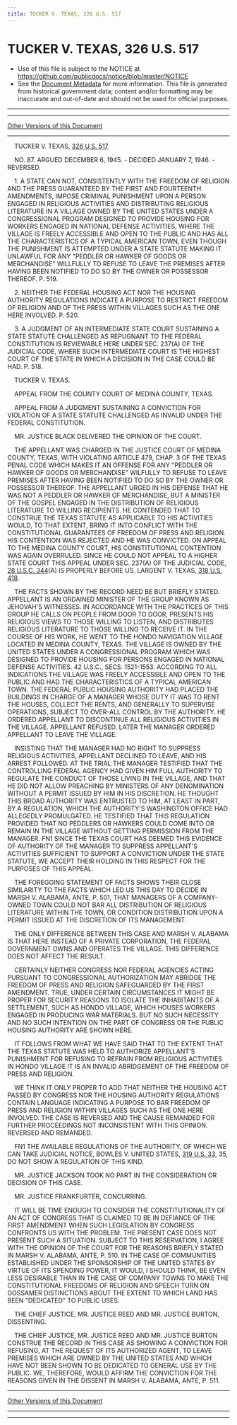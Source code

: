 ```yaml
---
title: TUCKER V. TEXAS, 326 U.S. 517
---
```


# TUCKER V. TEXAS, 326 U.S. 517

* Use of this file is subject to the NOTICE at https://github.com/publicdocs/notice/blob/master/NOTICE
* See the [Document Metadata](../../../index.md) for more information.
  This file is generated from historical government data; content and/or formatting may be inaccurate and out-of-date and should not be used for official purposes.

----------
----------

[Other Versions of this Document](https://publicdocs.github.io/go/links?ns=uslm-x&ref=%2Fus%2Fcourts%2Fscotus%2FusReporter%2F326%2F517)

----------

    TUCKER V. TEXAS, [326 U.S. 517][/us/courts/scotus/usReporter/326/517]

    NO. 87.  ARGUED DECEMBER 6, 1945.  - DECIDED JANUARY 7, 1946.  - REVERSED.

    1.  A STATE CAN NOT, CONSISTENTLY WITH THE FREEDOM OF RELIGION AND THE PRESS GUARANTEED BY THE FIRST AND FOURTEENTH AMENDMENTS, IMPOSE CRIMINAL PUNISHMENT UPON A PERSON ENGAGED IN RELIGIOUS ACTIVITIES AND DISTRIBUTING RELIGIOUS LITERATURE IN A VILLAGE OWNED BY THE UNITED STATES UNDER A CONGRESSIONAL PROGRAM DESIGNED TO PROVIDE HOUSING FOR WORKERS ENGAGED IN NATIONAL DEFENSE ACTIVITIES, WHERE THE VILLAGE IS FREELY ACCESSIBLE AND OPEN TO THE PUBLIC AND HAS ALL THE CHARACTERISTICS OF A TYPICAL AMERICAN TOWN, EVEN THOUGH THE PUNISHMENT IS ATTEMPTED UNDER A STATE STATUTE MAKING IT UNLAWFUL FOR ANY "PEDDLER OR HAWKER OF GOODS OR MERCHANDISE" WILLFULLY TO REFUSE TO LEAVE THE PREMISES AFTER HAVING BEEN NOTIFIED TO DO SO BY THE OWNER OR POSSESSOR THEREOF.  P. 519.

    2.  NEITHER THE FEDERAL HOUSING ACT NOR THE HOUSING AUTHORITY REGULATIONS INDICATE A PURPOSE TO RESTRICT FREEDOM OF RELIGION AND OF THE PRESS WITHIN VILLAGES SUCH AS THE ONE HERE INVOLVED.  P. 520.

    3.  A JUDGMENT OF AN INTERMEDIATE STATE COURT SUSTAINING A STATE STATUTE CHALLENGED AS REPUGNANT TO THE FEDERAL CONSTITUTION IS REVIEWABLE HERE UNDER SEC. 237(A) OF THE JUDICIAL CODE, WHERE SUCH INTERMEDIATE COURT IS THE HIGHEST COURT OF THE STATE IN WHICH A DECISION IN THE CASE COULD BE HAD.  P. 518.

    TUCKER V. TEXAS.

    APPEAL FROM THE COUNTY COURT OF MEDINA COUNTY, TEXAS.

    APPEAL FROM A JUDGMENT SUSTAINING A CONVICTION FOR VIOLATION OF A STATE STATUTE CHALLENGED AS INVALID UNDER THE FEDERAL CONSTITUTION.

    MR. JUSTICE BLACK DELIVERED THE OPINION OF THE COURT.

    THE APPELLANT WAS CHARGED IN THE JUSTICE COURT OF MEDINA COUNTY, TEXAS, WITH VIOLATING ARTICLE 479, CHAP. 3 OF THE TEXAS PENAL CODE WHICH MAKES IT AN OFFENSE FOR ANY "PEDDLER OR HAWKER OF GOODS OR MERCHANDISE" WILFULLY TO REFUSE TO LEAVE PREMISES AFTER HAVING BEEN NOTIFIED TO DO SO BY THE OWNER OR POSSESSOR THEREOF.  THE APPELLANT URGED IN HIS DEFENSE THAT HE WAS NOT A PEDDLER OR HAWKER OF MERCHANDISE, BUT A MINISTER OF THE GOSPEL ENGAGED IN THE DISTRIBUTION OF RELIGIOUS LITERATURE TO WILLING RECIPIENTS.  HE CONTENDED THAT TO CONSTRUE THE TEXAS STATUTE AS APPLICABLE TO HIS ACTIVITIES WOULD, TO THAT EXTENT, BRING IT INTO CONFLICT WITH THE CONSTITUTIONAL GUARANTEES OF FREEDOM OF PRESS AND RELIGION.  HIS CONTENTION WAS REJECTED AND HE WAS CONVICTED.  ON APPEAL TO THE MEDINA COUNTY COURT, HIS CONSTITUTIONAL CONTENTION WAS AGAIN OVERRULED.  SINCE HE COULD NOT APPEAL TO A HIGHER STATE COURT THIS APPEAL UNDER SEC. 237(A) OF THE JUDICIAL CODE, [28 U.S.C. 344][/us/usc/t28/s344](A) IS PROPERLY BEFORE US.  LARGENT V. TEXAS, [318 U.S. 418][/us/courts/scotus/usReporter/318/418].

    THE FACTS SHOWN BY THE RECORD NEED BE BUT BRIEFLY STATED.  APPELLANT IS AN ORDAINED MINISTER OF THE GROUP KNOWN AS JEHOVAH'S WITNESSES.  IN ACCORDANCE WITH THE PRACTICES OF THIS GROUP HE CALLS ON PEOPLE FROM DOOR TO DOOR, PRESENTS HIS RELIGIOUS VIEWS TO THOSE WILLING TO LISTEN, AND DISTRIBUTES RELIGIOUS LITERATURE TO THOSE WILLING TO RECEIVE IT. IN THE COURSE OF HIS WORK, HE WENT TO THE HONDO NAVIGATION VILLAGE LOCATED IN MEDINA COUNTY, TEXAS.  THE VILLAGE IS OWNED BY THE UNITED STATES UNDER A CONGRESSIONAL PROGRAM WHICH WAS DESIGNED TO PROVIDE HOUSING FOR PERSONS ENGAGED IN NATIONAL DEFENSE ACTIVITIES.  42 U.S.C., SECS. 1521-1553.  ACCORDING TO ALL INDICATIONS THE VILLAGE WAS FREELY ACCESSIBLE AND OPEN TO THE PUBLIC AND HAD THE CHARACTERISTICS OF A TYPICAL AMERICAN TOWN.  THE FEDERAL PUBLIC HOUSING AUTHORITY HAD PLACED THE BUILDINGS IN CHARGE OF A MANAGER WHOSE DUTY IT WAS TO RENT THE HOUSES, COLLECT THE RENTS, AND GENERALLY TO SUPERVISE OPERATIONS, SUBJECT TO OVER-ALL CONTROL BY THE AUTHORITY.  HE ORDERED APPELLANT TO DISCONTINUE ALL RELIGIOUS ACTIVITIES IN THE VILLAGE.  APPELLANT REFUSED.  LATER THE MANAGER ORDERED APPELLANT TO LEAVE THE VILLAGE.

    INSISTING THAT THE MANAGER HAD NO RIGHT TO SUPPRESS RELIGIOUS ACTIVITIES, APPELLANT DECLINED TO LEAVE, AND HIS ARREST FOLLOWED.  AT THE TRIAL THE MANAGER TESTIFIED THAT THE CONTROLLING FEDERAL AGENCY HAD GIVEN HIM FULL AUTHORITY TO REGULATE THE CONDUCT OF THOSE LIVING IN THE VILLAGE, AND THAT HE DID NOT ALLOW PREACHING BY MINISTERS OF ANY DENOMINATION WITHOUT A PERMIT ISSUED BY HIM IN HIS DISCRETION.  HE THOUGHT THIS BROAD AUTHORITY WAS ENTRUSTED TO HIM, AT LEAST IN PART, BY A REGULATION, WHICH THE AUTHORITY'S WASHINGTON OFFICE HAD ALLEGEDLY PROMULGATED.  HE TESTIFIED THAT THIS REGULATION PROVIDED THAT NO PEDDLERS OR HAWKERS COULD COME INTO OR REMAIN IN THE VILLAGE WITHOUT GETTING PERMISSION FROM THE MANAGER.  FN1  SINCE THE TEXAS COURT HAS DEEMED THIS EVIDENCE OF AUTHORITY OF THE MANAGER TO SUPPRESS APPELLANT'S ACTIVITIES SUFFICIENT TO SUPPORT A CONVICTION UNDER THE STATE STATUTE, WE ACCEPT THEIR HOLDING IN THIS RESPECT FOR THE PURPOSES OF THIS APPEAL.

    THE FOREGOING STATEMENT OF FACTS SHOWS THEIR CLOSE SIMILARITY TO THE FACTS WHICH LED US THIS DAY TO DECIDE IN MARSH V. ALABAMA, ANTE, P. 501, THAT MANAGERS OF A COMPANY-OWNED TOWN COULD NOT BAR ALL DISTRIBUTION OF RELIGIOUS LITERATURE WITHIN THE TOWN, OR CONDITION DISTRIBUTION UPON A PERMIT ISSUED AT THE DISCRETION OF ITS MANAGEMENT.

    THE ONLY DIFFERENCE BETWEEN THIS CASE AND MARSH V. ALABAMA IS THAT HERE INSTEAD OF A PRIVATE CORPORATION, THE FEDERAL GOVERNMENT OWNS AND OPERATES THE VILLAGE.  THIS DIFFERENCE DOES NOT AFFECT THE RESULT.

    CERTAINLY NEITHER CONGRESS NOR FEDERAL AGENCIES ACTING PURSUANT TO CONGRESSIONAL AUTHORIZATION MAY ABRIDGE THE FREEDOM OF PRESS AND RELIGION SAFEGUARDED BY THE FIRST AMENDMENT.  TRUE, UNDER CERTAIN CIRCUMSTANCES IT MIGHT BE PROPER FOR SECURITY REASONS TO ISOLATE THE INHABITANTS OF A SETTLEMENT, SUCH AS HONDO VILLAGE, WHICH HOUSES WORKERS ENGAGED IN PRODUCING WAR MATERIALS.  BUT NO SUCH NECESSITY AND NO SUCH INTENTION ON THE PART OF CONGRESS OR THE PUBLIC HOUSING AUTHORITY ARE SHOWN HERE.

    IT FOLLOWS FROM WHAT WE HAVE SAID THAT TO THE EXTENT THAT THE TEXAS STATUTE WAS HELD TO AUTHORIZE APPELLANT'S PUNISHMENT FOR REFUSING TO REFRAIN FROM RELIGIOUS ACTIVITIES IN HONDO VILLAGE IT IS AN INVALID ABRIDGEMENT OF THE FREEDOM OF PRESS AND RELIGION.

    WE THINK IT ONLY PROPER TO ADD THAT NEITHER THE HOUSING ACT PASSED BY CONGRESS NOR THE HOUSING AUTHORITY REGULATIONS CONTAIN LANGUAGE INDICATING A PURPOSE TO BAR FREEDOM OF PRESS AND RELIGION WITHIN VILLAGES SUCH AS THE ONE HERE INVOLVED.  THE CASE IS REVERSED AND THE CAUSE REMANDED FOR FURTHER PROCEEDINGS NOT INCONSISTENT WITH THIS OPINION.  REVERSED AND REMANDED.

    FN1  THE AVAILABLE REGULATIONS OF THE AUTHORITY, OF WHICH WE CAN TAKE JUDICIAL NOTICE, BOWLES V. UNITED STATES, [319 U.S. 33][/us/courts/scotus/usReporter/319/33], 35, DO NOT SHOW A REGULATION OF THIS KIND.

    MR. JUSTICE JACKSON TOOK NO PART IN THE CONSIDERATION OR DECISION OF THIS CASE.

    MR. JUSTICE FRANKFURTER, CONCURRING.

    IT WILL BE TIME ENOUGH TO CONSIDER THE CONSTITUTIONALITY OF AN ACT OF CONGRESS THAT IS CLAIMED TO BE IN DEFIANCE OF THE FIRST AMENDMENT WHEN SUCH LEGISLATION BY CONGRESS CONFRONTS US WITH THE PROBLEM.  THE PRESENT CASE DOES NOT PRESENT SUCH A SITUATION.  SUBJECT TO THIS RESERVATION, I AGREE WITH THE OPINION OF THE COURT FOR THE REASONS BRIEFLY STATED IN MARSH V. ALABAMA, ANTE, P. 510.  IN THE CASE OF COMMUNITIES ESTABLISHED UNDER THE SPONSORSHIP OF THE UNITED STATES BY VIRTUE OF ITS SPENDING POWER, IT WOULD, I SHOULD THINK, BE EVEN LESS DESIRABLE THAN IN THE CASE OF COMPANY TOWNS TO MAKE THE CONSTITUTIONAL FREEDOMS OF RELIGION AND SPEECH TURN ON GOSSAMER DISTINCTIONS ABOUT THE EXTENT TO WHICH LAND HAS BEEN "DEDICATED" TO PUBLIC USES.

    THE CHIEF JUSTICE, MR. JUSTICE REED AND MR. JUSTICE BURTON, DISSENTING.

    THE CHIEF JUSTICE, MR. JUSTICE REED AND MR. JUSTICE BURTON CONSTRUE THE RECORD IN THIS CASE AS SHOWING A CONVICTION FOR REFUSING, AT THE REQUEST OF ITS AUTHORIZED AGENT, TO LEAVE PREMISES WHICH ARE OWNED BY THE UNITED STATES AND WHICH HAVE NOT BEEN SHOWN TO BE DEDICATED TO GENERAL USE BY THE PUBLIC.  WE, THEREFORE, WOULD AFFIRM THE CONVICTION FOR THE REASONS GIVEN IN THE DISSENT IN MARSH V. ALABAMA, ANTE, P. 511.

----------

[Other Versions of this Document](https://publicdocs.github.io/go/links?ns=uslm-x&ref=%2Fus%2Fcourts%2Fscotus%2FusReporter%2F326%2F517)

----------
----------

[/us/courts/scotus/usReporter/326/517]: https://publicdocs.github.io/go/links?ns=uslm-x&ref=%2Fus%2Fcourts%2Fscotus%2FusReporter%2F326%2F517
[/us/usc/t28/s344]: https://publicdocs.github.io/go/links?ns=uslm&ref=%2Fus%2Fusc%2Ft28%2Fs344
[/us/courts/scotus/usReporter/318/418]: https://publicdocs.github.io/go/links?ns=uslm-x&ref=%2Fus%2Fcourts%2Fscotus%2FusReporter%2F318%2F418
[/us/courts/scotus/usReporter/319/33]: https://publicdocs.github.io/go/links?ns=uslm-x&ref=%2Fus%2Fcourts%2Fscotus%2FusReporter%2F319%2F33


